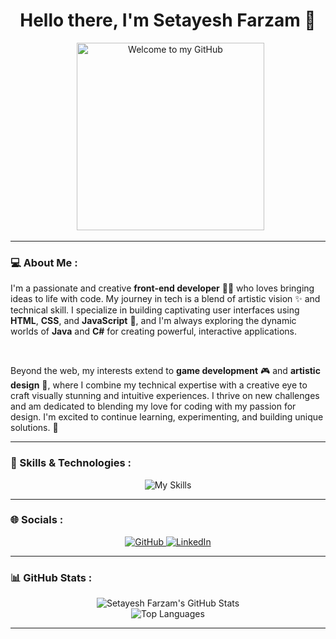 <h1 align="center">Hello there, I'm Setayesh Farzam 👋</h1>
<p align="center">
  <img src="https://copilot.microsoft.com/th/id/BCO.ddc6b901-5a80-4569-80bb-e9d46f35f2ff.png" alt="Welcome to my GitHub" width="300" />
</p>

---

### 💻 About Me :

I'm a passionate and creative **front-end developer** 🧑‍💻 who loves bringing ideas to life with code. My journey in tech is a blend of artistic vision ✨ and technical skill. I specialize in building captivating user interfaces using **HTML**, **CSS**, and **JavaScript** 🚀, and I'm always exploring the dynamic worlds of **Java** and **C#** for creating powerful, interactive applications.

<br>

Beyond the web, my interests extend to **game development** 🎮 and **artistic design** 🎨, where I combine my technical expertise with a creative eye to craft visually stunning and intuitive experiences. I thrive on new challenges and am dedicated to blending my love for coding with my passion for design. I'm excited to continue learning, experimenting, and building unique solutions. 💪

---

### 🚀 Skills & Technologies :

<div align="center">
  <img src="https://skillicons.dev/icons?i=html,css,tailwind,js,react,nextjs,vue,cs,java,php" alt="My Skills">
</div>

---

### 🌐 Socials :

<div align="center">
  <a href="https://github.com/setayeshfarzam" target="_blank" rel="noopener noreferrer">
    <img src="https://img.shields.io/badge/GitHub-100000?style=for-the-badge&logo=github&logoColor=white" alt="GitHub">
  </a>
  <a href="https://linkedin.com/in/setayeshfarzam" target="_blank" rel="noopener noreferrer">
    <img src="https://img.shields.io/badge/LinkedIn-0077B5?style=for-the-badge&logo=linkedin&logoColor=white" alt="LinkedIn">
  </a>
</div>

---

### 📊 GitHub Stats :

<div align="center">
  <img src="https://github-readme-stats.vercel.app/api?username=setayeshfarzam&show_icons=true&theme=dark" alt="Setayesh Farzam's GitHub Stats">
  <br>
 <img src="https://github-readme-stats.vercel.app/api/top-langs/?username=setayeshfarzam&layout=compact&theme=dark" alt="Top Languages">
</div>

---


